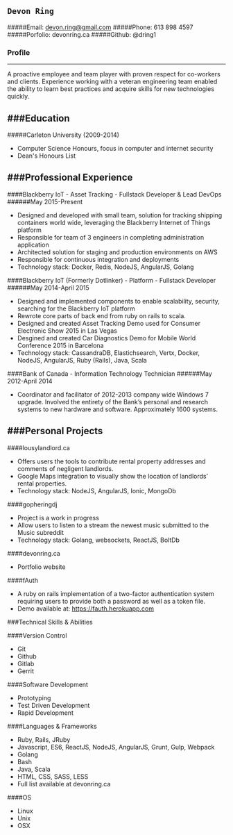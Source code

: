 
## `Devon Ring`
#####Email: devon.ring@gmail.com
#####Phone: 613 898 4597
#####Porfolio: devonring.ca
#####Github: @dring1


### Profile
-----
A proactive employee and team player with proven respect for co-workers and clients. Experience working with a veteran engineering team enabled the ability to learn best practices and acquire skills for new technologies quickly.

###Education
-----
#####Carleton University (2009-2014)
* Computer Science Honours, focus in computer and internet security
* Dean's Honours List

###Professional Experience
-----

####Blackberry IoT - Asset Tracking - Fullstack Developer & Lead DevOps
######May 2015-Present
- Designed and developed with small team, solution for tracking shipping containers world wide, leveraging the Blackberry Internet of Things platform
- Responsible for team of 3 engineers in completing administration application
- Architected solution for staging and production environments on AWS
- Responsible for continuous integration and deployments
- Technology stack: Docker, Redis, NodeJS, AngularJS, Golang

####Blackberry IoT (Formerly Dotlinker) - Platform - Fullstack Developer
######May 2014-April 2015
- Designed and implemented components to enable scalability, security, searching for the Blackberry IoT platform
- Rewrote core parts of back end from ruby on rails to scala.
- Designed and created Asset Tracking Demo used for Consumer Electronic Show 2015 in Las Vegas
- Desgined and created Car Diagnostics Demo for Mobile World Conference 2015 in Barcelona
- Technology stack: CassandraDB, Elastichsearch, Vertx, Docker, NodeJS, AngularJS, Ruby (Rails), Java, Scala

####Bank of Canada - Information Technology Technician
######May 2012-April 2014
* Coordinator and facilitator of 2012-2013 company wide Windows 7 upgrade. Involved the entirety of the Bank’s personal and research systems to new hardware and software.  Approximately 1600 systems.


###Personal Projects
----
####lousylandlord.ca
* Offers users the tools to contribute rental property addresses and comments of negligent landlords.
* Google Maps integration to visually show the location of landlords’ rental properties.
* Technology stack: NodeJS, AngularJS, Ionic, MongoDb

####gopheringdj
* Project is a work in progress
* Allow users to listen to a stream the newest music submitted to the Music subreddit
* Technology stack: Golang, websockets, ReactJS, BoltDb

####devonring.ca
* Portfolio website

####fAuth
* A ruby on rails implementation of a two-factor authentication system requiring users to provide both a password as well as a token file.
* Demo available at: https://fauth.herokuapp.com

###Technical Skills & Abilities

####Version Control
* Git
* Github
* Gitlab
* Gerrit

####Software Development
* Prototyping
* Test Driven Development
* Rapid Development

####Languages & Frameworks
* Ruby, Rails, JRuby
* Javascript, ES6, ReactJS, NodeJS, AngularJS, Grunt, Gulp, Webpack
* Golang
* Bash
* Java, Scala
* HTML, CSS, SASS, LESS
* Full list available at devonring.ca

####OS
* Linux
* Unix
* OSX
